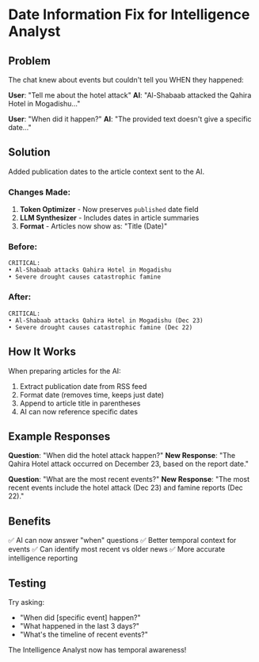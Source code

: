 # Date Information Fix for Intelligence Analyst

## Problem
The chat knew about events but couldn't tell you WHEN they happened:

**User**: "Tell me about the hotel attack"
**AI**: "Al-Shabaab attacked the Qahira Hotel in Mogadishu..."

**User**: "When did it happen?"
**AI**: "The provided text doesn't give a specific date..."

## Solution
Added publication dates to the article context sent to the AI.

### Changes Made:

1. **Token Optimizer** - Now preserves `published` date field
2. **LLM Synthesizer** - Includes dates in article summaries
3. **Format** - Articles now show as: "Title (Date)"

### Before:
```
CRITICAL:
• Al-Shabaab attacks Qahira Hotel in Mogadishu
• Severe drought causes catastrophic famine
```

### After:
```
CRITICAL:
• Al-Shabaab attacks Qahira Hotel in Mogadishu (Dec 23)
• Severe drought causes catastrophic famine (Dec 22)
```

## How It Works

When preparing articles for the AI:
1. Extract publication date from RSS feed
2. Format date (removes time, keeps just date)
3. Append to article title in parentheses
4. AI can now reference specific dates

## Example Responses

**Question**: "When did the hotel attack happen?"
**New Response**: "The Qahira Hotel attack occurred on December 23, based on the report date."

**Question**: "What are the most recent events?"
**New Response**: "The most recent events include the hotel attack (Dec 23) and famine reports (Dec 22)."

## Benefits

✅ AI can now answer "when" questions
✅ Better temporal context for events
✅ Can identify most recent vs older news
✅ More accurate intelligence reporting

## Testing

Try asking:
- "When did [specific event] happen?"
- "What happened in the last 3 days?"
- "What's the timeline of recent events?"

The Intelligence Analyst now has temporal awareness!